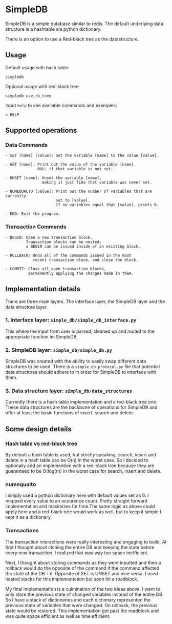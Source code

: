 # SimpleDB

SimpleDB is a simple database similar to redis. The default underlying 
data structure is a hashtable ala python dictionary. 

There is an option to use a Red-black tree as the datastructure.

## Usage
Default usage with hash table:

    simpledb

Optional usage with red-black tree:

    simpledb use_rb_tree

Input `help` to see available commands and examples:

    > HELP

## Supported operations

### Data Commands

    - SET [name] [value]: Set the variable [name] to the value [value].

    - GET [name]: Print out the value of the variable [name]. 
                  NULL if that variable is not set.

    - UNSET [name]: Unset the variable [name],
                    making it just like that variable was never set.

    - NUMEQUALTO [value]: Print out the number of variables that are currently
                          set to [value]. 
                          If no variables equal that [value], prints 0.

    - END: Exit the program.

### Transaction Commands

    - BEGIN: Open a new transaction block. 
             Transaction blocks can be nested;
             a BEGIN can be issued inside of an existing block.

    - ROLLBACK: Undo all of the commands issued in the most 
                recent transaction block, and close the block. 

    - COMMIT: Close all open transaction blocks, 
              permanently applying the changes made in them. 

## Implementation details

There are three main layers. The interface layer, the SimpleDB layer and the
data structure layer.

### 1. Interface layer: `simple_db/simple_db_interface.py`

This where the input from user is parsed, cleaned up and routed to the appropriate
function im SimpleDB.

### 2. SimpleDB layer: `simple_db/simple_db.py`

SimpleDB was created with the ability to easily swap different data structures to
be used. There is a `simple_db_protocol.py` file that potential data structures
should adhere to in order for SimpleDB to interface with them.

### 3. Data structure layer: `simple_db/data_structures`

Currently there is a hash table implementation and a red-black tree one.
These data structures are the backbone of operations for SimpleDB and offer at least
the basic functions of insert, search and delete.

## Some design details

### Hash table vs red-black tree

By default a hash table is used, but strictly speaking, search, insert and delete
in a hash table can be O(n) in the worst case. So I decided to optionally add
an implemention with a red-black tree because they are guaranteed to be O(log(n)) 
in the worst case for search, insert and delete.

### numequalto

I simply used a python dictionary here with default values set as 0. 
I mapped every value to an occurence count. Pretty straight forward implementation 
and maximizes for time.The same logic as above could apply here and a red-black tree 
would work as well, but to keep it simple I kept it as a dictionary. 

### Transactions

The transaction interactions were really interesting and engaging to build. At first I
thought about cloning the entire DB and keeping the state before every new transaction.
I realized that was way too space inefficient.

Next, I thought about storing commands as they were inputted and then a rollback would
do the opposite of the command if the command affected the state of the DB.
i.e. Opposite of SET is UNSET and vice versa. I used nested stacks for this implementation 
but soon hit a roadblock.

My final implementation is a culmination of the two ideas above. I want to only store the previous state
of changed variables instead of the entire DB. So I have a stack of dictionaries
and each dictionary represented the previous state of variables that were changed.
On rollback, the previous state would be restored. This implementation got past the 
roadblock and was quite space efficient as well as time efficient.